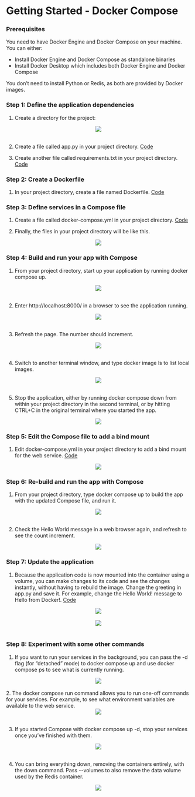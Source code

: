# Getting Started - Docker Compose

### Prerequisites <br>
You need to have Docker Engine and Docker Compose on your machine. You can either: <br>

- Install Docker Engine and Docker Compose as standalone binaries 
- Install Docker Desktop which includes both Docker Engine and Docker Compose 

You don’t need to install Python or Redis, as both are provided by Docker images.<br>

### Step 1: Define the application dependencies<br>

1. Create a directory for the project:

<div align="center"><img src="gambar/1.jpg"></div><br>

2. Create a file called app.py in your project directory. [Code](kode/app.py) <br>

3. Create another file called requirements.txt in your project directory. [Code](kode/requirements.txt)<br>

### Step 2: Create a Dockerfile<br>

1. In your project directory, create a file named Dockerfile. [Code](kode/Dockerfile)<br>

### Step 3: Define services in a Compose file<br>

1. Create a file called docker-compose.yml in your project directory. [Code](kode/docker-compose.yml)<br>

2. Finally, the files in your project directory will be like this. <br>

<div align="center"><img src="gambar/2.jpg"></div>

### Step 4: Build and run your app with Compose<br>

1. From your project directory, start up your application by running docker compose up.<br>

<div align="center"><img src="gambar/3.jpg"></div><br>

2. Enter http://localhost:8000/ in a browser to see the application running.<br>

<div align="center"><img src="gambar/4.jpg"></div><br>

3. Refresh the page. The number should increment.<br>

<div align="center"><img src="gambar/latihan/5.jpg"></div><br>

4. Switch to another terminal window, and type docker image ls to list local images.<br>

<div align="center"><img src="gambar/6.jpg"></div><br>

5. Stop the application, either by running docker compose down from within your project directory in the second terminal, or by hitting CTRL+C in the original terminal where you started the app. <br>

<div align="center"><img src="gambar/7.jpg"></div>

### Step 5: Edit the Compose file to add a bind mount<br>

1. Edit docker-compose.yml in your project directory to add a bind mount for the web service. [Code](kode/docker-compose.yml)<br>
<div align="center"><img src="gambar/8.jpg"></div>

### Step 6: Re-build and run the app with Compose <br>

1. From your project directory, type docker compose up to build the app with the updated Compose file, and run it. <br>

<div align="center"><img src="gambar/9.jpg"></div><br>

2. Check the Hello World message in a web browser again, and refresh to see the count increment.<br>

<div align="center"><img src="gambar/10.jpg"></div>

### Step 7: Update the application <br>

1. Because the application code is now mounted into the container using a volume, you can make changes to its code and see the changes instantly, without having to rebuild the image. Change the greeting in app.py and save it. For example, change the Hello World! message to Hello from Docker!. [Code](kode/app.py) <br>

<div align="center"><img src="gambar/11app.jpg"></div><br>
<div align="center"><img src="gambar/11hasil.jpg"></div><br>

### Step 8: Experiment with some other commands

1. If you want to run your services in the background, you can pass the -d flag (for “detached” mode) to docker compose up and use docker compose ps to see what is currently running. <br>
<div align="center"><img src="gambar/steep8.jpg"></div><br>
2. The docker compose run command allows you to run one-off commands for your services. For example, to see what environment variables are available to the web service. <br>
<div align="center"><img src="gambar/steep8b.jpg"></div><br>

3. If you started Compose with docker compose up -d, stop your services once you’ve finished with them. <br>

<div align="center"><img src="gambar/steep8c.jpg"></div><br>

4. You can bring everything down, removing the containers entirely, with the down command. Pass --volumes to also remove the data volume used by the Redis container. <br>

<div align="center"><img src="gambar/steep8d.jpg"></div><br>
